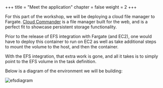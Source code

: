 +++
title = "Meet the application"
chapter = false
weight = 2
+++

For this part of the workshop, we will be deploying a cloud file manager to Fargate. [Cloud Commander](https://cloudcmd.io/) is a file manager built for the web, and is a perfect fit to showcase persistent storage functionality.

Prior to the release of EFS integration with Fargate (and EC2), one would have to deploy this container to run on EC2 as well as take additional steps to mount the volume to the host, and then the container.

With the EFS integration, that extra work is gone, and all it takes is to simply point to the EFS volume in the task definition.

Below is a diagram of the environment we will be building:

![efsdiagram](/images/efsdemo.png)